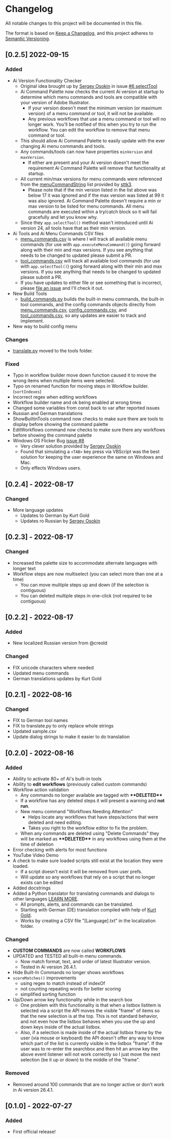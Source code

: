 # Changelog
All notable changes to this project will be documented in this file.

The format is based on [Keep a Changelog](https://keepachangelog.com/en/1.0.0/),
and this project adheres to [Semantic Versioning](https://semver.org/spec/v2.0.0.html).

## [0.2.5] 2022-09-15
### Added
- Ai Version Functionality Checker
    - Original idea brought up by [Sergey Osokin](https://github.com/creold) in issue [#6 selectTool](https://github.com/joshbduncan/AiCommandPalette/issues/6)
    - Ai Command Palette now checks the current Ai version at startup to determine which menu commands and tools are compatible with your version of Adobe Illustrator.
        - If your version doesn't meet the minimum version (or maximum version) of a menu command or tool, it will not be available.
        - Any previous workflows that use a menu command or tool will no longer work. You'll be notified of this when you try to run the workflow. You can edit the workflow to remove that menu command or tool.
    - This should allow Ai Command Palette to easily update with the ever changing Ai menu commands and tools.
    - Any commands/tools can now have properties `minVersion` and `maxVersion`.
        - If either are present and your Ai version doesn't meet the requirement Ai Command Palette will remove that functionality at startup.
    - All current min/max versions for menu commands were referenced from the [menuCommandString](https://judicious-night-bca.notion.site/3346ecd2789d4a55aa043d3619b97c58?v=30f64aad6d39424a9e4f138fad06a126) list provided by [sttk3](https://community.adobe.com/t5/user/viewprofilepage/user-id/6940356).
        - Please note that if the min version listed in the list above was below 17 it was ignored and if the max version was listed at 99 it was also ignored. Ai Command Palette doesn't require a min or max version to be listed for menu commands. All menu commands are executed within a try/catch block so it will fail gracefully and let you know why.
    - Since they `app.selectTool()` method wasn't introduced until Ai version 24, all tools have that as their min version.
- Ai Tools and Ai Menu Commands CSV files
    - [menu_commands.csv](/commands/menu_commands.csv) is where I will track all available menu commands (for use with `app.executeMenuCommand()`) going forward along with their min and max versions. If you see anything that needs to be changed to updated please submit a PR.
    - [tool_commands.csv](/commands/tool_commands.csv) will track all available tool commands (for use with `app.selectTool()`) going forward along with their min and max versions. If you see anything that needs to be changed to updated please submit a PR.
    - If you have updates to either file or see something that is incorrect, please [file an issue](https://github.com/joshbduncan/AiCommandPalette/issues) and I'll check it out.
- New Build Tools
    - [build_commands.py](/tools/build_commands.py) builds the built-in menu commands, the built-in tool commands, and the config commands objects directly from [menu_commands.csv](/commands/menu_commands.csv), [config_commands.csv](/commands/config_commands.csv), and [tool_commands.csv](/commands/tool_commands.csv), so any updates are easier to track and implement.
- New way to build config menu

### Changes
- [translate.py](/tools/build_translations.py) moved to the tools folder.

### Fixed
- Typo in workflow builder move down function caused it to move the wrong items when multiple items were selected.
- Typo on renamed function for moving steps in Workflow builder. (`sortIndexes`)
- Incorrect regex when editing workflows
- Workflow builder name and ok being enabled at wrong times
- Changed some variables from const back to var after reported issues
- Russian and German translations
- ShowBuiltinTools command now checks to make sure there are tools to display before showing the command palette
- EditWorkflows command now checks to make sure there any workflows before showing the command palette
- Windows OS Flicker Bug [issue #8](https://github.com/joshbduncan/AiCommandPalette/issues/8)
    - Very clever solution provided by [Sergey Osokin](https://github.com/creold)
    - Found that simulating a `<TAB>` key press via VBScript was the best solution for keeping the user experience the same on Windows and Mac.
    - Only effects Windows users.

## [0.2.4] - 2022-08-17
### Changed
- More language updates
    - Updates to German by Kurt Gold
    - Updates ro Russian by [Sergey Osokin](https://github.com/creold)

## [0.2.3] - 2022-08-17
### Changed
- Increased the palette size to accommodate alternate languages with longer text
- Workflow steps are now multiselect (you can select more than one at a time)
    - You can move multiple steps up and down (if the selection is contiguous)
    - You can deleted multiple steps in one-click (not required to be contiguous)

## [0.2.2] - 2022-08-17
### Added
- New localized Russian version from @creold

### Changed
- FIX unicode characters where needed
- Updated menu commands
- German translations updates by Kurt Gold

## [0.2.1] - 2022-08-16
### Changed
- FIX to German tool names
- FIX to translate.py to only replace whole strings
- Updated sample.csv
- Update dialog strings to make it easier to do translation

## [0.2.0] - 2022-08-16
### Added
- Ability to activate 80+ of Ai's built-in tools 
- Ability to **edit workflows** (previously called custom commands)
- Workflow action validation
    - Any commands no longer available are tagged with **\*\*DELETED\*\***
    - If a workflow has any deleted steps it will present a warning and **not run**.
    - New menu command "Workflows Needing Attention"
        - Helps locate any workflows that have steps/actions that were deleted and need editing.
        - Takes you right to the workflow editor to fix the problem.
    - When any commands are deleted using "Delete Commands" they will be marked as **\*\*DELETED\*\*** in any workflows using them at the time of deletion
- Error checking with alerts for most functions
- YouTube Video Demo
- A check to make sure loaded scripts still exist at the location they were loaded.
    - If a script doesn't exist it will be removed from user prefs.
    - Will update so any workflows that rely on a script that no longer exists can be edited
- Added docstrings
- Added a Python translator for translating commands and dialogs to other languages [LEARN MORE](/localization/README.md).
    - All prompts, alerts, and commands can be translated.
    - Starting with German (DE) translation compiled with help of [Kurt Gold](https://community.adobe.com/t5/user/viewprofilepage/user-id/8354168).
    - Works by creating a CSV file "[Language].txt" in the localization folder.

### Changed
- **CUSTOM COMMANDS** are now called **WORKFLOWS**
- UPDATED and TESTED all built-in menu commands.
    - Now match format, text, and order of latest Illustrator version.
    - Tested in Ai version 26.4.1.
- Hide Built-In Commands no longer shows workflows
- `scoreMatches()` improvements
    - using regex to match instead of indexOf
    - not counting repeating words for better scoring
    - simplified sorting function
- Up/Down arrow key functionality while in the search box
    - One problem with this functionality is that when a listbox listitem is selected via a script the API moves the visible "frame" of items so that the new selection is at the top. This is not standard behavior, and not even how the listbox behaves when you use the up and down keys inside of the actual listbox.
    - Also, if a selection is made inside of the actual listbox frame by the user (via mouse or keyboard) the API doesn't offer any way to know which part of the list is currently visible in the listbox "frame". If the user was to re-enter the searchbox and then hit an arrow key the above event listener will not work correctly so I just move the next selection (be it up or down) to the middle of the "frame".

### Removed
- Removed around 100 commands that are no longer active or don't work in Ai version 26.4.1.

## [0.1.0] - 2022-07-27
### Added
- First official release!
